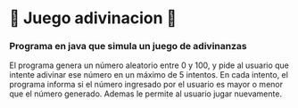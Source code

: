 # 🔮 Juego adivinacion 🔮
### Programa en java que simula un juego de adivinanzas
El programa genera un número aleatorio entre 0 y 100, y pide al usuario que intente adivinar ese número en un máximo de 5 intentos.
En cada intento, el programa informa si el número ingresado por el usuario es mayor o menor que el número generado.
Ademas le permite al usuario jugar nuevamente.


